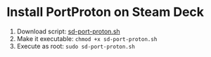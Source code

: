 # Install PortProton on Steam Deck

1. Download script:      [sd-port-proton.sh](https://github.com/dzianismaroz/sd-port-proton/archive/refs/tags/sd-port-proton.zip)
2. Make it executable: ```chmod +x sd-port-proton.sh```
3. Execute as root: ```sudo sd-port-proton.sh```
